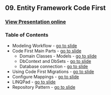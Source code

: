## 09. Entity Framework Code First
### [View Presentation online](https://rawgit.com/TelerikAcademy/Databases/master/13.%20Entity%20Framework%20Code%20First/Slides/index.html)
### Table of Contents
* Modeling Workflow - [go to slide](https://rawgit.com/TelerikAcademy/Databases/master/13.%20Entity%20Framework%20Code%20First/Slides/index.html#/modeling-workflow)
* Code First Main Parts - [go to slide](https://rawgit.com/TelerikAcademy/Databases/master/13.%20Entity%20Framework%20Code%20First/Slides/index.html#/domain-classes---models)
  * Domain Classes - Models - [go to slide](https://rawgit.com/TelerikAcademy/Databases/master/13.%20Entity%20Framework%20Code%20First/Slides/index.html#/domain-classes---models)
  * DbContext and DbSets - [go to slide](https://rawgit.com/TelerikAcademy/Databases/master/13.%20Entity%20Framework%20Code%20First/Slides/index.html#/dbcontext-class)
  * Database connection - [go to slide](https://rawgit.com/TelerikAcademy/Databases/master/13.%20Entity%20Framework%20Code%20First/Slides/index.html#/where-is-my-data)
* Using Code First Migrations - [go to slide](https://rawgit.com/TelerikAcademy/Databases/master/13.%20Entity%20Framework%20Code%20First/Slides/index.html#/code-first-migrations)
* Configure Mappings - [go to slide](https://rawgit.com/TelerikAcademy/Databases/master/13.%20Entity%20Framework%20Code%20First/Slides/index.html#/configure-mappings)
* LINQPad - [go to slide](https://rawgit.com/TelerikAcademy/Databases/master/13.%20Entity%20Framework%20Code%20First/Slides/index.html#/linqpad)
* Repository Pattern - [go to slide](https://rawgit.com/TelerikAcademy/Databases/master/13.%20Entity%20Framework%20Code%20First/Slides/index.html#/repository-pattern)